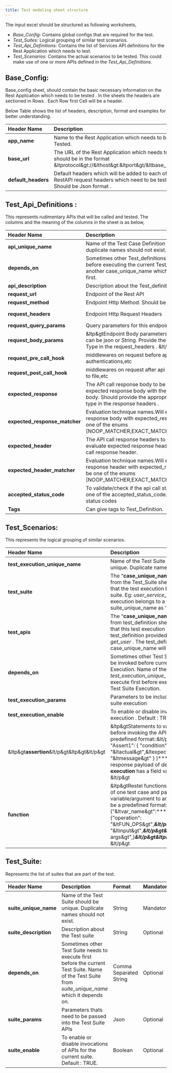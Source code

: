 ```yaml
---
title: Test modeling sheet structure
---
```


The input excel should be structured as following worksheets,

- *Base_Config:*  Contains global configs that are required for the test. 
- *Test_Suites:*  Logical grouping of similar test scenarios.
- *Test_Api_Definitions:* Contains the list of Services API definitions for the Rest Application which needs to test.
- *Test_Scenarios:* Contains the actual scenarios to be tested. This could make use of one or more APIs defined in the _Test_Api_Definitions_.

## Base_Config:

Base_config sheet, should contain the basic necessary information on the Rest Application which needs to be tested . 
In the sheets the headers are sectioned in Rows . Each Row first Cell will be a header.

Below Table shows the list of headers, description, format and examples for better understanding.

|**Header Name**|**Description**|**Format**|**Mandatory**|**Examples**|
| :- | :- | :- | :- | :- |
|**app\_name**|Name to the Rest Application which needs to be Tested. |String|Optional|PetStore Test Application|
|**base\_url**|The URL of the Rest Application which needs to test, should be in the format &ltprotocol&gt://&lthost&gt:&ltport&gt/&ltbase\_path&gt|String|Mandatory|&lthttps://petstore.swagger.io/v2&gt|
|**default\_headers**|Default headers which will be added to each of the RestAPI request headers which need to be tested. Should be Json format .|Json|Optional|{"Content-Type":"application/json","Accept":"application/json"}|

## Test_Api_Definitions :

This represents rudimentary APIs that will be called and tested. The columns and the meaning of the columns in the sheet is as below,


|**Header Name**|**Description**|**format**|**Mandatory**|**Example**|
| :- | :- | :- | :- | :- |
|**api\_unique\_name**|Name of the Test Case Definition . Should be unique, duplicate names should not exist.|String|Mandatory|create\_user|
|**depends\_on**|Sometimes other Test\_definitions need to be executed before executing the current Test\_definition . Includes another case\_unique\_name which needs to be executed first. |Comma separated strings|optional|get\_user,login\_user|
|**api\_description**|Description about the Test\_definition|String|optional|API for fetching the information of all users. |
|**request\_url**|Endpoint of the Rest API|String|Mandatory|/user|
|**request\_method**|Endpoint Http Method. Should be one of HTTP Methods|String|Mandatory|POST|
|**request\_headers**|Endpoint Http Request Headers|Json|Optional|{"Content-Type":"application/json","Accept":"application/json"}|
|**request\_query\_params**|Query parameters for this endpoint|Json|Optional|{"user:"Tom","index":2}|
|**request\_body\_params**|&ltp&gtEndpoint Body parameters .&lt/p&gt&ltp&gtFormat can be json or String. Provide the appropriate Content-Type in the request\_headers . &lt/p&gt|Json / String|Optional|{"id": 1,"email": "noreply@gmail.com","phone": "99999999999"}|
|**request\_pre\_call\_hook**|middlewares on request before api call like authentications,etc   |Json|optional|{}|
|**request\_post\_call\_hook**|middlewares on request after api call like writing response to file,etc|Json|optional|{}|
|**expected\_response**|The API call response body to be expected, Will evaluate expected response body with the actual api call response body. Should provide the appropriate response content-type in the response headers .  |Json/String|Optional|{ "id": 1,"email": "noreply@gmail.com","phone": "99999999999"}|
|**expected\_response\_matcher**|Evaluation technique names.Will evaluate the api  response body with expected\_response body. should be one of the enums [NOOP\_MATCHER,EXACT\_MATCHER,PARTIAL\_MATCHER] |Enum of [NOOP\_MATCHER,EXACT\_MATCHER,PARTIAL\_MATCHER]|Mandatory|EXACT\_MATCHER|
|**expected\_header**|The API call response headers to be expected.Will evaluate expected response header with the actual api call response header.  |Json|Optional|{"Content-Type":"application/json","Server":"Jetty"}|
|**expected\_header\_matcher**|Evaluation technique names.Will evaluate the api response header with expected\_response header. should be one of the enums [NOOP\_MATCHER,EXACT\_MATCHER,PARTIAL\_MATCHER] |Enum of [NOOP\_MATCHER,EXACT\_MATCHER,PARTIAL\_MATCHER]|Mandatory|NOOP\_MATCHER|
|**accepted\_status\_code**|To validate/check if the api call status code is within the one of the accepted\_status\_code. Should be one or list of status codes |Comma separated numbers|Mandatory|201|
|**Tags**|Can give tags to Test\_Definition.|Comma separated String|Optional|UserService|

## Test_Scenarios:
This represents the logical grouping of similar scenarios.

|**Header Name**|**Description**|**Format**|**Mandatory**|**Examples**|
| :- | :- | :- | :- | :- |
|**test\_execution\_unique\_name**|Name of the Test Suite Execution. should be unique. Duplicate names should not exist.   |String|Mandatory|get\_user\_exec|
|**test\_suite**|The “**case\_unique\_name”** field value read from the Test\_Suite sheets. Need to define that the test execution belongs to which test suite. Eg: *user\_service\_suite.*   This test suite execution belongs to a test suite with suite\_unique\_name as ‘user\_service\_suite’.|String|Mandatory|user\_service\_suite|
|**test\_apis**|The “**case\_unique\_name”** field value read from test\_definition sheets. Need to define that this test execution will be invoking test\_definition provided in this field. Eg: *get\_user* . The test\_definition with ‘get\_user’ case\_unique\_name  will be invoked for testing.|String|Mandatory|get\_user|
|**depends\_on**|Sometimes other Test Suite Execution should be invoked before current Test Suite Execution. Name of the *test\_execution\_unique\_name* which should execute first before executioning the current Test Suite Execution. |Comma separated String|Optional|create\_user\_exec|
|**test\_execution\_params**|Parameters to be included to the current Test suite execution|Json|Optional|{"user\_name" : "Kim"}|
|**test\_execution\_enable**|To enable or disable invocations of test suite execution . Default : TRUE.|Boolean|Optional|TRUE|
|&ltp&gt**assertion**&lt/p&gt&ltp&gt&lt/p&gt|&ltp&gtStatements to validate the assertion before invoking the API calls . Should be a predefined format::&lt/p&gt&ltp&gt***{   "Assert1": { 	"condition": [   	"&ltassert\_type&gt",  "&ltactual&gt",&ltexpected&gt	], "message": "&ltmessage&gt"   } }*** . eg: To check if the response payload of *depends\_on*’s **test suite execution** has a field value as expected. &lt/p&gt|Json|Optional|&ltp&gt{ "Assert1": {&lt/p&gt&ltp&gt"condition": [ 	"equal", "${user\_exec.user\_api.response[0].name}",  	"Tom"],"message": "Validation success"&lt/p&gt&ltp&gt`  `},&lt/p&gt&ltp&gt`  `"Assert2": {"condition": [&lt/p&gt&ltp&gt"not\_null",&lt/p&gt&ltp&gt"${user\_exec.user\_api.response[0].id}"],"message": "Validation success"&lt/p&gt&ltp&gt`  `}&lt/p&gt&ltp&gt}&lt/p&gt|
|**function**|&ltp&gtRestel functions to modify the payloads of one test case and pass as variable/argument to another test case.Should be a predefined format::&lt/p&gt&ltp&gt***{"&ltvar\_name&gt":*** &lt/p&gt&ltp&gt***{"operation": "&ltFUN\_OPS&gt",***&lt/p&gt&ltp&gt***"data": "&ltinput&gt",***&lt/p&gt&ltp&gt***"args": "&ltother args&gt",}***&lt/p&gt&ltp&gt***}***&lt/p&gt&ltp&gt &lt/p&gt|Json|Optional|&ltp&gt{&lt/p&gt&ltp&gt`  `"val": {&lt/p&gt&ltp&gt"operation": "remove",&lt/p&gt&ltp&gt`	`"data": "${get\_pet\_exec.get\_pet.response.groups[0]}"&lt/p&gt&ltp&gt`  `}&lt/p&gt&ltp&gt}&lt/p&gt|

## Test_Suite:

Represents the list of suites that are part of the test.

|**Header Name**|**Description**|**Format**|**Mandatory**|**Examples**|
| :- | :- | :- | :- | :- |
|**suite\_unique\_name**|Name of the Test Suite should be unique. Duplicate names should not exist.   |String|Mandatory|user\_service\_suite|
|**suite\_description**|Description about the Test suite|String|Optional|Suite to evaluate a positive flow of user\_service.|
|**depends\_on**|Sometimes other Test Suite needs to execute first before the current Test Suite. Name of the Test Suite from *suite\_unique\_name* which it depends on.  |Comma Separated String|Optional|user\_registration\_suite,user\_validation\_suite|
|**suite\_params**|Parameters thats need to be passed into the Test Suite APIs|Json|Optional|{"user":"John"}|
|**suite\_enable**|To enable or disable invocations of APIs for the current suite. Default : TRUE.|Boolean|Optional|TRUE|